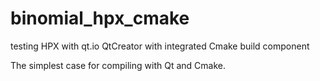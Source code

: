 # binomial_hpx_cmake
testing HPX with qt.io QtCreator with integrated Cmake build component

The simplest case for compiling with Qt and Cmake.
